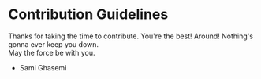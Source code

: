 # Contribution Guidelines
Thanks for taking the time to contribute. You're the best! Around! Nothing's gonna ever keep you down. <br />
May the force be with you. <br />
- Sami Ghasemi

